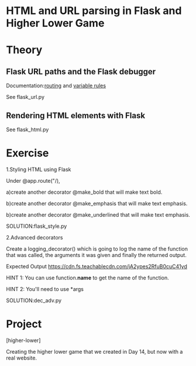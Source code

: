 # HTML and URL parsing in Flask and Higher Lower Game

# Theory

## Flask URL paths and the Flask debugger

Documentation:[routing](https://flask.palletsprojects.com/en/1.1.x/quickstart/#routing) and [variable rules](https://flask.palletsprojects.com/en/1.1.x/quickstart/#variable-rules)

See flask_url.py

## Rendering HTML elements with Flask

See flask_html.py

# Exercise

1.Styling HTML using Flask

Under @app.route("/),

a)create another decorator @make_bold that will make text  bold.

b)create another decorator @make_emphasis that will make text emphasis.

b)create another decorator @make_underlined that will make text emphasis.

SOLUTION:flask_style.py

2.Advanced decorators

Create a logging_decorator() which is going to log the name of the function that was called, the arguments it was given and finally the returned output.

Expected Output
https://cdn.fs.teachablecdn.com/jA2ypes2RfuB0cuC41yd

HINT 1: You can use function.__name__ to get the name of the function.

HINT 2: You'll need to use *args

SOLUTION:dec_adv.py

# Project

[higher-lower]

Creating the higher lower game that we created in Day 14, but now with a real website.